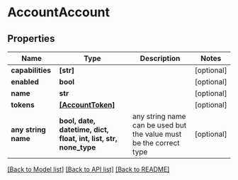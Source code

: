 # AccountAccount


## Properties
Name | Type | Description | Notes
------------ | ------------- | ------------- | -------------
**capabilities** | **[str]** |  | [optional] 
**enabled** | **bool** |  | [optional] 
**name** | **str** |  | [optional] 
**tokens** | [**[AccountToken]**](AccountToken.md) |  | [optional] 
**any string name** | **bool, date, datetime, dict, float, int, list, str, none_type** | any string name can be used but the value must be the correct type | [optional]

[[Back to Model list]](../README.md#documentation-for-models) [[Back to API list]](../README.md#documentation-for-api-endpoints) [[Back to README]](../README.md)


